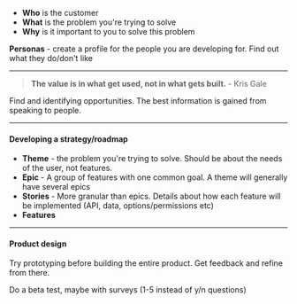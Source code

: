 - **Who** is the customer
- **What** is the problem you're trying to solve
- **Why** is it important to you to solve this problem

**Personas** - create a profile for the people you are developing for.  Find out what they do/don't like

---

> **The value is in what get used, not in what gets built.**
> \- Kris Gale

Find and identifying opportunities.  The best information is gained from speaking to people.

---

#### Developing a strategy/roadmap 

- **Theme** - the problem you're trying to solve.  Should be about the needs of the user, not features.
- **Epic** - A group of features with one common goal.  A theme will generally have several epics
- **Stories** - More granular than epics.  Details about how each feature will be implemented (API, data, options/permissions etc)
- **Features** 

---

#### Product design 

Try prototyping before building the entire product.  Get feedback and refine from there.

Do a beta test, maybe with surveys (1-5 instead of y/n questions)